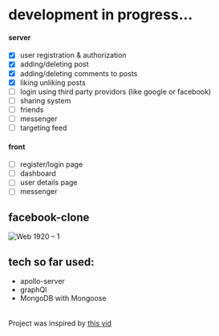 # development in progress...
#### server
  - [x] user registration & authorization
  - [x] adding/deleting post
  - [x] adding/deleting comments to posts
  - [x] liking unliking posts
  - [ ] login using third party providors (like google or facebook)
  - [ ] sharing system
  - [ ] friends
  - [ ] messenger
  - [ ] targeting feed
#### front
- [ ] register/login page
- [ ] dashboard
- [ ] user details page
- [ ] messenger

## facebook-clone
![Web 1920 – 1](https://user-images.githubusercontent.com/46058997/98292438-ff1f2800-1fac-11eb-9228-25f58f434b87.png)

## tech so far used:
* apollo-server
* graphQl
* MongoDB with Mongoose

######
Project was inspired by [this vid](https://www.youtube.com/watch?v=n1mdAPFq2Os&list=PLQ6_tJw-XJx3k25CWH3BKeWj48n7ExZFM&index=1&t=5759s)
